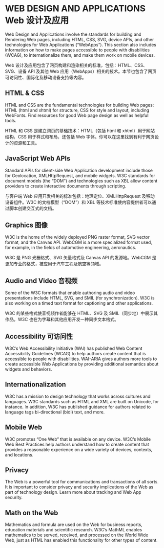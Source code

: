 WEB DESIGN AND APPLICATIONS Web 设计及应用
========================

Web Design and Applications involve the standards for building and Rendering Web pages, including HTML, CSS, SVG, device APIs, and other technologies for Web Applications (“WebApps”). This section also includes information on how to make pages accessible to people with disabilities (WCAG), to internationalize them, and make them work on mobile devices.

Web 设计及应用包含了网页构建和渲染相关的标准，包括：HTML、CSS、SVG、设备 API 及其他 Web 应用（WebApps）相关的技术。本节也包含了网页可访问性、国际化及移动设备支持等内容。

HTML & CSS
----------

HTML and CSS are the fundamental technologies for building Web pages: HTML (html and xhtml) for structure, CSS for style and layout, including WebFonts. Find resources for good Web page design as well as helpful tools.

HTML 和 CSS 是建立网页的基础技术：HTML（包括 html 和 xhtml）用于网站结构，CSS 用于样式和布局，还包括 Web 字体。你可以在这里找到有利于网页设计的资源和工具。

JavaScript Web APIs
-------------------

Standard APIs for client-side Web Application development include those for Geolocation, XMLHttpRequest, and mobile widgets. W3C standards for document models (the “DOM”) and technologies such as XBL allow content providers to create interactive documents through scripting.

与客户端 Web 应用开发相关的标准包括：地理定位、XMLHttpRequest 及移动设备组件。W3C 的文档模型（“DOM”）和 XBL 等技术标准使内容提供者可以通过脚本创建交互式的文档。

Graphics 图像
--------

W3C is the home of the widely deployed PNG raster format, SVG vector format, and the Canvas API. WebCGM is a more specialized format used, for example, in the fields of automotive engineering, aeronautics.

W3C 是 PNG 光栅格式、SVG 矢量格式及 Canvas API 的发源地。WebCGM 是更加专业的格式，被应用于汽车工程及航空等领域。

Audio and Video 音视频
---------------

Some of the W3C formats that enable authoring audio and video presentations include HTML, SVG, and SMIL (for synchronization). W3C is also working on a timed text format for captioning and other applications.

W3C 的某些格式使音视频作者能够在 HTML、SVG 及 SMIL（同步地）中展示其作品。W3C 也在为字幕和其他应用开发一种同步文本格式。

Accessibility 可访问性
-------------

W3C’s Web Accessibility Initiative (WAI) has published Web Content Accessibility Guidelines (WCAG) to help authors create content that is accessible to people with disabilities. WAI-ARIA gives authors more tools to create accessible Web Applications by providing additional semantics about widgets and behaviors.



Internationalization
--------------------

W3C has a mission to design technology that works across cultures and languages. W3C standards such as HTML and XML are built on Unicode, for instance. In addition, W3C has published guidance for authors related to language tags bi-directional (bidi) text, and more.

Mobile Web
----------

W3C promotes “One Web” that is available on any device. W3C’s Mobile Web Best Practices help authors understand how to create content that provides a reasonable experience on a wide variety of devices, contexts, and locations.

Privacy
-------

The Web is a powerful tool for communications and transactions of all sorts. It is important to consider privacy and security implications of the Web as part of technology design. Learn more about tracking and Web App security.

Math on the Web
---------------

Mathematics and formula are used on the Web for business reports, education materials and scientific research. W3C’s MathML enables mathematics to be served, received, and processed on the World Wide Web, just as HTML has enabled this functionality for other types of content.